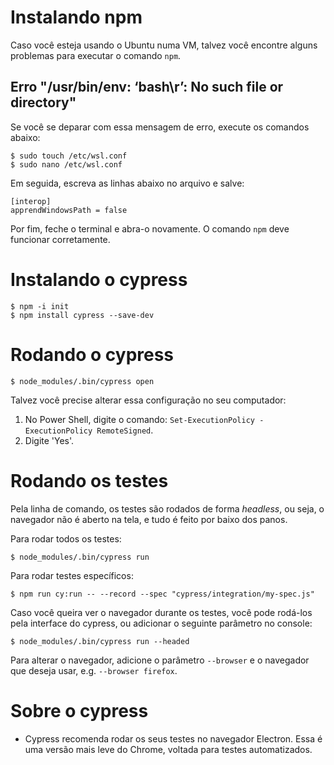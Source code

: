 # Instalando npm

Caso você esteja usando o Ubuntu numa VM, talvez você encontre alguns problemas para executar o comando `npm`. 

## Erro "/usr/bin/env: ‘bash\r’: No such file or directory"

Se você se deparar com essa mensagem de erro, execute os comandos abaixo:

```console
$ sudo touch /etc/wsl.conf
$ sudo nano /etc/wsl.conf
```

Em seguida, escreva as linhas abaixo no arquivo e salve:

```
[interop]
apprendWindowsPath = false
```

Por fim, feche o terminal e abra-o novamente. O comando `npm` deve funcionar corretamente.

# Instalando o cypress
```console
$ npm -i init
$ npm install cypress --save-dev
```

# Rodando o cypress
```console
$ node_modules/.bin/cypress open
```

Talvez você precise alterar essa configuração no seu computador:
1. No Power Shell, digite o comando: `Set-ExecutionPolicy -ExecutionPolicy RemoteSigned`.
2. Digite 'Yes'.

# Rodando os testes
Pela linha de comando, os testes são rodados de forma _headless_, ou seja, o navegador não é aberto na tela, e tudo é feito por baixo dos panos.

Para rodar todos os testes:

```console
$ node_modules/.bin/cypress run
```

Para rodar testes específicos:
```console
$ npm run cy:run -- --record --spec "cypress/integration/my-spec.js"
```

Caso você queira ver o navegador durante os testes, você pode rodá-los pela interface do cypress, ou adicionar o seguinte parâmetro no console:

```console
$ node_modules/.bin/cypress run --headed
```

Para alterar o navegador, adicione o parâmetro `--browser` e o navegador que deseja usar, e.g. `--browser firefox`.

# Sobre o cypress

* Cypress recomenda rodar os seus testes no navegador Electron. Essa é uma versão mais leve do Chrome, voltada para testes automatizados.

